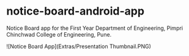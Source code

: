 # notice-board-android-app
Notice Board app for the First Year Department of Engineering, Pimpri Chinchwad College of Engineering, Pune.


![Notice Board App](Extras/Presentation Thumbnail.PNG)
